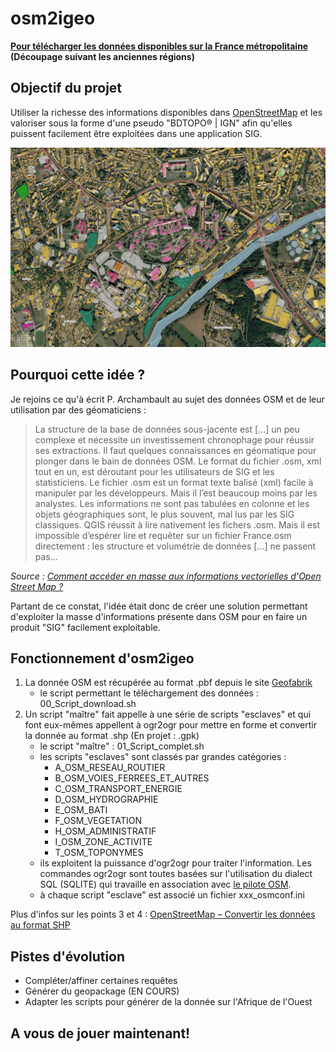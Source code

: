 # **osm2igeo**

**[Pour télécharger les données disponibles sur la France métropolitaine](https://cloud.data-wax.com/index.php/s/myFFjcLzMFk9QB7) (Découpage suivant les anciennes régions)**

## Objectif du projet

Utiliser la richesse des informations disponibles dans [OpenStreetMap](http://www.openstreetmap.fr) et les valoriser sous la forme d'une pseudo "BDTOPO® | IGN" afin qu'elles puissent facilement être exploitées dans une application SIG.

![Exemple sur Limoges](/exemples_visuels/exemple1.jpg)

## Pourquoi cette idée ?

Je rejoins ce qu'à écrit P. Archambault au sujet des données OSM et de leur utilisation par des géomaticiens :
> La structure de la base de données sous-jacente est [...] un peu complexe et nécessite un investissement chronophage pour réussir ses extractions. Il faut quelques connaissances en géomatique pour plonger dans le bain de données OSM. Le format du fichier .osm, xml tout en un, est déroutant pour les utilisateurs de SIG et les statisticiens. Le fichier .osm est un format texte balisé (xml) facile à manipuler par les développeurs. Mais il l’est beaucoup moins par les analystes. Les informations ne sont pas tabulées en colonne et les objets géographiques sont, le plus souvent, mal lus par les SIG classiques. QGIS réussit à lire nativement les fichers .osm. Mais il est impossible d’espérer lire et requêter sur un fichier France.osm directement : les structure et volumétrie de données [...] ne passent pas…   

*Source : [Comment accéder en masse aux informations vectorielles d'Open Street Map ?](http://tempogeo.blogspot.com/2016/12/comment-acceder-en-masse-aux.html)*

 Partant de ce constat, l'idée était donc de créer une solution permettant d'exploiter la masse d'informations présente dans OSM pour en faire un produit "SIG" facilement exploitable.

## Fonctionnement d'osm2igeo

1. La donnée OSM est récupérée au format .pbf depuis le site [Geofabrik](https://download.geofabrik.de/europe/france.html)
    * le script permettant le téléchargement des données : 00_Script_download.sh
2. Un script "maître" fait appelle à une série de scripts "esclaves" et qui font eux-mêmes appellent à ogr2ogr pour mettre en forme et convertir la donnée au format .shp (En projet : .gpk)
    *  le script "maître" : 01_Script_complet.sh
    *  les scripts "esclaves" sont classés par grandes catégories :
        * A_OSM_RESEAU_ROUTIER
        * B_OSM_VOIES_FERREES_ET_AUTRES
        * C_OSM_TRANSPORT_ENERGIE
        * D_OSM_HYDROGRAPHIE
        * E_OSM_BATI
        * F_OSM_VEGETATION
        * H_OSM_ADMINISTRATIF
        * I_OSM_ZONE_ACTIVITE
        * T_OSM_TOPONYMES
    * ils exploitent la puissance d'ogr2ogr pour traiter l'information. Les commandes ogr2ogr sont toutes basées sur l'utilisation du dialect SQL (SQLITE) qui travaille en association avec [le pilote OSM](https://www.gdal.org/drv_osm.html).
    * à chaque script "esclave" est associé un fichier xxx_osmconf.ini

  Plus d'infos sur les points 3 et 4 : [OpenStreetMap – Convertir les données au format SHP](https://wiki.cartocite.fr/doku.php?id=openstreetmap:geomatique:convertir_les_donnees_au_format_shp)

## Pistes d'évolution
* Compléter/affiner certaines requêtes
* Générer du geopackage (EN COURS)
* Adapter les scripts pour générer de la donnée sur l'Afrique de l'Ouest


## A vous de jouer maintenant!
